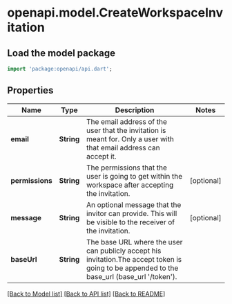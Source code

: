 # openapi.model.CreateWorkspaceInvitation

## Load the model package
```dart
import 'package:openapi/api.dart';
```

## Properties
Name | Type | Description | Notes
------------ | ------------- | ------------- | -------------
**email** | **String** | The email address of the user that the invitation is meant for. Only a user with that email address can accept it. | 
**permissions** | **String** | The permissions that the user is going to get within the workspace after accepting the invitation. | [optional] 
**message** | **String** | An optional message that the invitor can provide. This will be visible to the receiver of the invitation. | [optional] 
**baseUrl** | **String** | The base URL where the user can publicly accept his invitation.The accept token is going to be appended to the base_url (base_url '/token'). | 

[[Back to Model list]](../README.md#documentation-for-models) [[Back to API list]](../README.md#documentation-for-api-endpoints) [[Back to README]](../README.md)


